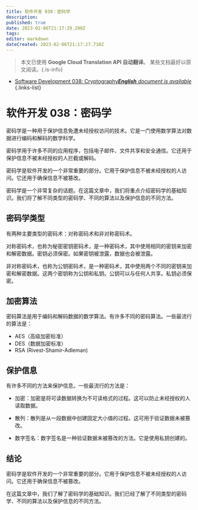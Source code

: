 ```yaml
---
title: 软件开发 038：密码学
description: 
published: true
date: 2023-02-06T21:17:29.290Z
tags: 
editor: markdown
dateCreated: 2023-02-06T21:17:27.710Z
---
```


> 本文已使用 **Google Cloud Translation API 自动翻译**。
某些文档最好以原文阅读。{.is-info}



- [Software Development 038: Cryptography***English** document is available*](/en/Knowledge-base/Software-Development/Learning/software-development-038-cryptography)
{.links-list}


# 软件开发 038：密码学

密码学是一种用于保护信息免遭未经授权访问的技术。它是一门使用数学算法对数据进行编码和解码的数学科学。

密码学用于许多不同的应用程序，包括电子邮件、文件共享和安全通信。它还用于保护信息不被未经授权的人拦截或解码。

密码学是软件开发的一个非常重要的部分。它用于保护信息不被未经授权的人访问。它还用于确保信息不被篡改。

密码学是一个非常复杂的话题。在这篇文章中，我们将重点介绍密码学的基础知识。我们将了解不同类型的密码学、不同的算法以及保护信息的不同方法。

## 密码学类型

有两种主要类型的密码术：对称密码术和非对称密码术。

对称密码术，也称为秘密密钥密码术，是一种密码术，其中使用相同的密钥来加密和解密数据。密钥必须保密。如果密钥被泄露，数据也会被泄露。

非对称密码术，也称为公钥密码术，是一种密码术，其中使用两个不同的密钥来加密和解密数据。这两个密钥称为公钥和私钥。公钥可以与任何人共享。私钥必须保密。

## 加密算法

密码算法是用于编码和解码数据的数学算法。有许多不同的密码算法。一些最流行的算法是：

- AES（高级加密标准）
- DES（数据加密标准）
- RSA (Rivest-Shamir-Adleman)

## 保护信息

有许多不同的方法来保护信息。一些最流行的方法是：

- 加密：加密是将可读数据转换为不可读格式的过程。这可以防止未经授权的人读取数据。

- 散列：散列是从一段数据中创建固定大小值的过程。这可用于验证数据未被篡改。

- 数字签名：数字签名是一种验证数据未被篡改的方法。它是使用私钥创建的。

## 结论

密码学是软件开发的一个非常重要的部分。它用于保护信息不被未经授权的人访问。它还用于确保信息不被篡改。

在这篇文章中，我们了解了密码学的基础知识。我们已经了解了不同类型的密码学、不同的算法以及保护信息的不同方法。